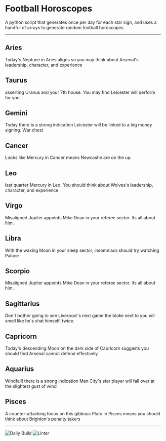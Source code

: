 # Football Horoscopes

A python script that generates once per day for each star sign, and uses a handful of arrays to generate random football horoscopes.

---

<!-- horoscopes_item starts -->
<h2>Aries</h2><p>Today's Neptune in Aries aligns so you may think about Arsenal's leadership, character, and experience</p><h2>Taurus</h2><p>asserting Uranus and your 7th house. You may find Leicester will perform for you</p><h2>Gemini</h2><p>Today there is a strong indication Leicester will be linked to a big money signing. War chest</p><h2>Cancer</h2><p>Looks like Mercury in Cancer means Newcastle are on the up.</p><h2>Leo</h2><p>last quarter Mercury in Leo. You should think about Wolves's leadership, character, and experience</p><h2>Virgo</h2><p>Misaligned Jupiter appoints Mike Dean in your referee sector. Its all about him.</p><h2>Libra</h2><p>With the waxing Moon in your sleep sector, insomniacs should try watching Palace</p><h2>Scorpio</h2><p>Misaligned Jupiter appoints Mike Dean in your referee sector. Its all about him.</p><h2>Sagittarius</h2><p>Don't bother going to see Liverpool's next game the bloke next to you will smell like he's shat himself, twice.</p><h2>Capricorn</h2><p>Today's descending Moon on the dark side of Capricorn suggests you should find Arsenal cannot defend effectively</p><h2>Aquarius</h2><p>Windfall! there is a strong indication Man City's star player will fall over at the slightest gust of wind</p><h2>Pisces</h2><p>A counter-attacking focus on this gibbous Pluto in Pisces means you should think about Brighton's penalty takers</p>
<!-- horoscopes_item ends -->

---

![Daily Build](https://github.com/MatBenfield/horofootball.thechels.uk/workflows/Daily%20Build/badge.svg) ![Linter](https://github.com/MatBenfield/horofootball.thechels.uk/workflows/Linter/badge.svg)
